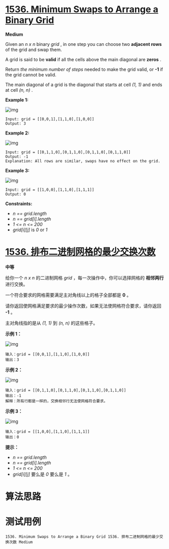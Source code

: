 # [1536. Minimum Swaps to Arrange a Binary Grid][enTitle]

**Medium**

Given an  *n x n*  binary  *grid* , in one step you can choose two **adjacent rows**  of the grid and swap them.

A grid is said to be **valid**  if all the cells above the main diagonal are **zeros** .

Return  *the minimum number of steps*  needed to make the grid valid, or **-1**  if the grid cannot be valid.

The main diagonal of a grid is the diagonal that starts at cell  *(1, 1)*  and ends at cell  *(n, n)* .



**Example 1:** 

![img](https://assets.leetcode.com/uploads/2020/07/28/fw.jpg)

```
Input: grid = [[0,0,1],[1,1,0],[1,0,0]]
Output: 3

```

**Example 2:** 

![img](https://assets.leetcode.com/uploads/2020/07/16/e2.jpg)

```
Input: grid = [[0,1,1,0],[0,1,1,0],[0,1,1,0],[0,1,1,0]]
Output: -1
Explanation: All rows are similar, swaps have no effect on the grid.

```

**Example 3:** 

![img](https://assets.leetcode.com/uploads/2020/07/16/e3.jpg)

```
Input: grid = [[1,0,0],[1,1,0],[1,1,1]]
Output: 0

```



**Constraints:** 

-  *n == grid.length*  
-  *n == grid[i].length*  
-  *1 <= n <= 200*  
-  *grid[i][j]*  is  *0*  or  *1* 


# [1536. 排布二进制网格的最少交换次数][cnTitle]

**中等**

给你一个  *n x n*  的二进制网格  *grid* ，每一次操作中，你可以选择网格的 **相邻两行**  进行交换。

一个符合要求的网格需要满足主对角线以上的格子全部都是 **0**  。

请你返回使网格满足要求的最少操作次数，如果无法使网格符合要求，请你返回 **-1**  。

主对角线指的是从  *(1, 1)*  到  *(n, n)*  的这些格子。



**示例 1：** 

![img](https://assets.leetcode-cn.com/aliyun-lc-upload/uploads/2020/08/02/fw.jpg)

```
输入：grid = [[0,0,1],[1,1,0],[1,0,0]]
输出：3

```

**示例 2：** 

![img](https://assets.leetcode-cn.com/aliyun-lc-upload/uploads/2020/08/02/e2.jpg)

```
输入：grid = [[0,1,1,0],[0,1,1,0],[0,1,1,0],[0,1,1,0]]
输出：-1
解释：所有行都是一样的，交换相邻行无法使网格符合要求。

```

**示例 3：** 

![img](https://assets.leetcode-cn.com/aliyun-lc-upload/uploads/2020/08/02/e3.jpg)

```
输入：grid = [[1,0,0],[1,1,0],[1,1,1]]
输出：0

```



**提示：** 

-  *n == grid.length*  
-  *n == grid[i].length*  
-  *1 <= n <= 200*  
-  *grid[i][j]*  要么是  *0*  要么是  *1*  。




# 算法思路

# 测试用例
```
1536. Minimum Swaps to Arrange a Binary Grid 1536. 排布二进制网格的最少交换次数 Medium
```

[enTitle]: https://leetcode.com/problems/minimum-swaps-to-arrange-a-binary-grid/
[cnTitle]: https://leetcode-cn.com/problems/minimum-swaps-to-arrange-a-binary-grid/
